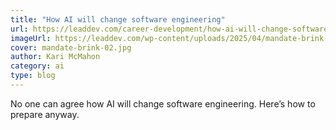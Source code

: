 ```yaml
---
title: "How AI will change software engineering"
url: https://leaddev.com/career-development/how-ai-will-change-software-engineering
imageUrl: https://leaddev.com/wp-content/uploads/2025/04/mandate-brink-02.jpg
cover: mandate-brink-02.jpg
author: Kari McMahon
category: ai
type: blog
---
```


No one can agree how AI will change software engineering. Here’s how to prepare anyway.
